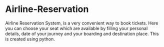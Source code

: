 # Airline-Reservation
Airline Reservation System, is a very convenient way to book tickets. Here you can choose your seat which are available by filling your personal details, date of your journey and your boarding and destination place. This is created using python. 
